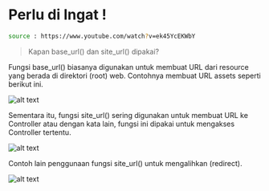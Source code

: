 # Perlu di Ingat !

``` bash
source : https://www.youtube.com/watch?v=ek45YcEKWbY
```

> Kapan base_url() dan site_url() dipakai?

Fungsi base_url() biasanya digunakan untuk membuat URL dari resource yang berada di direktori (root) web. Contohnya membuat URL assets seperti berikut ini.

![alt text](https://1.bp.blogspot.com/-EUamVuxQjSg/V0lS0Bkh_BI/AAAAAAAAC1E/KYwq8_MGsM4kNi-bIqY-jvWCVYLf1DtpACK4B/s1600/Contoh%2Bpenggunaan%2Bfungsi%2Bbase_url%2Bcodeigniter%2B-%2Bpetanikode.png)

Sementara itu, fungsi site_url() sering digunakan untuk membuat URL ke Controller atau dengan kata lain, fungsi ini dipakai untuk mengakses Controller tertentu.

![alt text](https://2.bp.blogspot.com/-HXg3x6Hj7uo/V62O31kbnyI/AAAAAAAADIs/HVEUePK8JTQK48MpMkpMFY2jXMG8p7jWgCK4B/s1600/Penggunaan%2Bfungsi%2Bsite_url%2Buntuk%2Bmengakses%2Bcontroller%2BCI%2B-%2BPetani%2BKode.png)

Contoh lain penggunaan fungsi site_url() untuk mengalihkan (redirect).

![alt text](https://2.bp.blogspot.com/-aOcIvxTEusw/V62PbakJ2mI/AAAAAAAADI0/cLRBz_hE-YsXYVroi9shLYlmtxx4hmPFwCK4B/s1600/Penggunaan%2Bfungsi%2Bsite_url%2Buntuk%2Bredirect.png)
